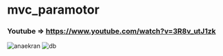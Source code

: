 # mvc_paramotor
### Youtube => https://www.youtube.com/watch?v=3R8v_utJ1zk
![anaekran](https://github.com/beyyzanuryilmaz/mvc_paramotor/assets/120269114/106bdb07-434d-46ce-a45f-7ab0726c0f0a)
![db](https://github.com/beyyzanuryilmaz/mvc_paramotor/assets/120269114/eeb2ac90-b62e-4897-a59d-d7b550e234ac)
